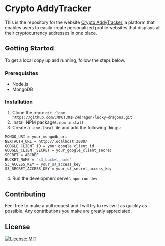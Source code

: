 # Crypto AddyTracker

This is the repository for the website [Crypto AddyTracker](https://www.cryptoaddytracker.com/), a platform that enables users to easily create personalized profile websites that displays all their cryptocurrency addresses in one place.

## Getting Started

To get a local copy up and running, follow the steps below.

### Prerequisites
- Node.js
- MongoDB

### Installation

1. Clone the repo: ```git clone https://github.com/CMPUT301F24dragon/lucky-dragons.git```
2. Install NPM packages: ```npm install```
3. Create a ```.env.local``` file and add the following things:
```sh
MONGO_URI = your_mongodb_uri
NEXTAUTH_URL = http://localhost:3000/
GOOGLE_CLIENT_ID = your_google_client_id
GOOGLE_CLIENT_SECRET = your_google_client_secret
SECRET = ABCDEF
BUCKET_NAME = "s3_bucket_name"
S3_ACCESS_KEY = your_s3_access_key
S3_SECRET_ACCESS_KEY = your_s3_secret_access_key
```
4. Run the development server: ```npm run dev```

## Contributing 
Feel free to make a pull request and I will try to review it as quickly as possible. Any contributions you make are greatly appreciated.

## License
[![License: MIT](https://img.shields.io/badge/License-MIT-yellow.svg)](https://opensource.org/licenses/MIT)
